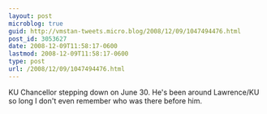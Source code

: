 ```yaml
---
layout: post
microblog: true
guid: http://vmstan-tweets.micro.blog/2008/12/09/1047494476.html
post_id: 3053627
date: 2008-12-09T11:58:17-0600
lastmod: 2008-12-09T11:58:17-0600
type: post
url: /2008/12/09/1047494476.html
---
```

KU Chancellor stepping down on June 30. He's been around Lawrence/KU so long I don't even remember who was there before him.
